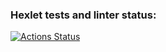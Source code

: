 ### Hexlet tests and linter status:
[![Actions Status](https://github.com/Makeev095/python-project-50/workflows/hexlet-check/badge.svg)](https://github.com/Makeev095/python-project-50/actions)